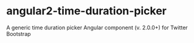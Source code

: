 # angular2-time-duration-picker
A generic time duration picker Angular component (v. 2.0.0+) for Twitter Bootstrap

